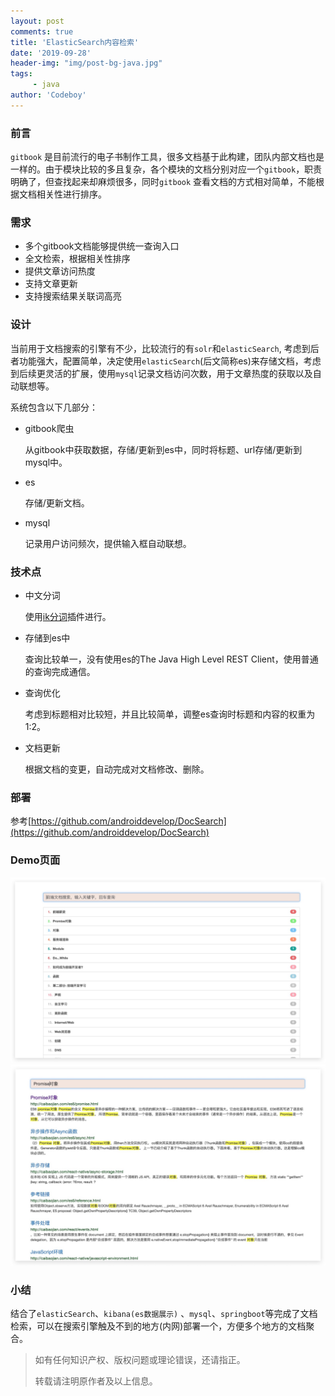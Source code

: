 ```yaml
---
layout: post
comments: true
title: 'ElasticSearch内容检索'
date: '2019-09-28'
header-img: "img/post-bg-java.jpg"
tags:
     - java
author: 'Codeboy'
---
```


### 前言

`gitbook` 是目前流行的电子书制作工具，很多文档基于此构建，团队内部文档也是一样的。由于模块比较的多且复杂，各个模块的文档分别对应一个`gitbook`，职责明确了，但查找起来却麻烦很多，同时`gitbook` 查看文档的方式相对简单，不能根据文档相关性进行排序。

### 需求

- 多个gitbook文档能够提供统一查询入口
- 全文检索，根据相关性排序
- 提供文章访问热度
- 支持文章更新 
- 支持搜索结果关联词高亮

### 设计

当前用于文档搜索的引擎有不少，比较流行的有`solr`和`elasticSearch`, 考虑到后者功能强大，配置简单，决定使用`elasticSearch`(后文简称es)来存储文档，考虑到后续更灵活的扩展，使用`mysql`记录文档访问次数，用于文章热度的获取以及自动联想等。

系统包含以下几部分：

- gitbook爬虫

  从gitbook中获取数据，存储/更新到es中，同时将标题、url存储/更新到mysql中。

- es

  存储/更新文档。

- mysql

  记录用户访问频次，提供输入框自动联想。

### 技术点

- 中文分词

  使用[ik分词](https://github.com/medcl/elasticsearch-analysis-ik)插件进行。

- 存储到es中

  查询比较单一，没有使用es的The Java High Level REST Client，使用普通的查询完成通信。

- 查询优化

  考虑到标题相对比较短，并且比较简单，调整es查询时标题和内容的权重为1:2。

- 文档更新

  根据文档的变更，自动完成对文档修改、删除。

### 部署

参考[https://github.com/androiddevelop/DocSearch](https://github.com/androiddevelop/DocSearch)

### Demo页面
![](/img/doc-search-home.jpg)
![](/img/doc-search-result.jpg)

### 小结

结合了`elasticSearch`、`kibana(es数据展示)` 、`mysql`、`springboot`等完成了文档检索，可以在搜索引擎触及不到的地方(内网)部署一个，方便多个地方的文档聚合。




> 如有任何知识产权、版权问题或理论错误，还请指正。
>
> 转载请注明原作者及以上信息。

